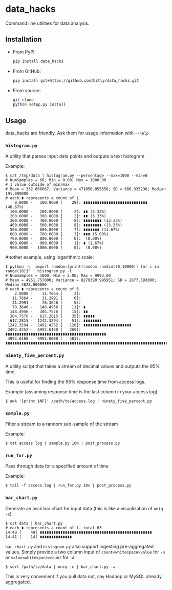 # data_hacks

Command line utilities for data analysis.


## Installation

* From PyPI:
  ```sh
  pip install data_hacks
  ```
* From GitHub:
  ```sh
  pip install git+https://github.com/bitly/data_hacks.git
  ```
* From source:
  ```sh
  git clone
  python setup.py install
  ```


## Usage

data_hacks are friendly. Ask them for usage information with `--help`

### `histogram.py`

A utility that parses input data points and outputs a text histogram

Example:

```console
$ cat /tmp/data | histogram.py --percentage --max=1000 --min=0
# NumSamples = 60; Min = 0.00; Max = 1000.00
# 1 value outside of min/max
# Mean = 332.666667; Variance = 471056.055556; SD = 686.335236; Median 191.000000
# each ∎ represents a count of 1
    0.0000 -   100.0000 [    28]: ∎∎∎∎∎∎∎∎∎∎∎∎∎∎∎∎∎∎∎∎∎∎∎∎∎∎∎∎ (46.67%)
  100.0000 -   200.0000 [     2]: ∎∎ (3.33%)
  200.0000 -   300.0000 [     2]: ∎∎ (3.33%)
  300.0000 -   400.0000 [     8]: ∎∎∎∎∎∎∎∎ (13.33%)
  400.0000 -   500.0000 [     8]: ∎∎∎∎∎∎∎∎ (13.33%)
  500.0000 -   600.0000 [     7]: ∎∎∎∎∎∎∎ (11.67%)
  600.0000 -   700.0000 [     3]: ∎∎∎ (5.00%)
  700.0000 -   800.0000 [     0]:  (0.00%)
  800.0000 -   900.0000 [     1]: ∎ (1.67%)
  900.0000 -  1000.0000 [     0]:  (0.00%)
```

Another example, using logarithmic scale:

```console
$ python -c 'import random;[print(random.randint(0,10000)) for i in range(10)]' | histogram.py -l
# NumSamples = 1000; Min = 2.00; Max = 9993.00
# Mean = 4951.757000; Variance = 8279390.995951; SD = 2877.393090; Median 4828.000000
# each ∎ represents a count of 6
    2.0000 -    11.7664 [     3]:
   11.7664 -    31.2991 [     0]:
   31.2991 -    70.3646 [     5]:
   70.3646 -   148.4956 [    11]: ∎
  148.4956 -   304.7576 [    15]: ∎∎
  304.7576 -   617.2815 [    35]: ∎∎∎∎∎
  617.2815 -  1242.3294 [    51]: ∎∎∎∎∎∎∎∎
 1242.3294 -  2492.4252 [   128]: ∎∎∎∎∎∎∎∎∎∎∎∎∎∎∎∎∎∎∎∎∎
 2492.4252 -  4992.6168 [   269]: ∎∎∎∎∎∎∎∎∎∎∎∎∎∎∎∎∎∎∎∎∎∎∎∎∎∎∎∎∎∎∎∎∎∎∎∎∎∎∎∎∎∎∎∎
 4992.6168 -  9993.0000 [   483]: ∎∎∎∎∎∎∎∎∎∎∎∎∎∎∎∎∎∎∎∎∎∎∎∎∎∎∎∎∎∎∎∎∎∎∎∎∎∎∎∎∎∎∎∎∎∎∎∎∎∎∎∎∎∎∎∎∎∎∎∎∎∎∎∎∎∎∎∎∎∎∎∎∎∎∎∎∎∎∎∎
```

### `ninety_five_percent.py`

A utility script that takes a stream of decimal values and outputs the 95% time.

This is useful for finding the 95% response time from access logs.

Example (assuming response time is the last column in your access log):

```console
$ awk '{print $NF}' /path/to/access.log | ninety_five_percent.py
```

### `sample.py`

Filter a stream to a random sub-sample of the stream

Example:

```console
$ cat access.log | sample.py 10% | post_process.py
```

### `run_for.py`

Pass through data for a specified amount of time

Example:

```console
$ tail -f access.log | run_for.py 10s | post_process.py
```

### `bar_chart.py`

Generate an ascii bar chart for input data (this is like a visualization of `uniq -c`)

```console
$ cat data | bar_chart.py
# each ∎ represents a count of 1. total 63
14:40 [    49] ∎∎∎∎∎∎∎∎∎∎∎∎∎∎∎∎∎∎∎∎∎∎∎∎∎∎∎∎∎∎∎∎∎∎∎∎∎∎∎∎∎∎∎∎∎∎∎∎∎
14:41 [    14] ∎∎∎∎∎∎∎∎∎∎∎∎∎∎
```

`bar_chart.py` and `histogram.py` also support ingesting pre-aggregated values.
Simply provide a two column input of `count<whitespace>value` for `-a` or `value<whitespace>count` for `-A`:

```console
$ sort /path/to/data | uniq -c | bar_chart.py -a
```

This is very convenient if you pull data out, say Hadoop or MySQL already aggregated.
